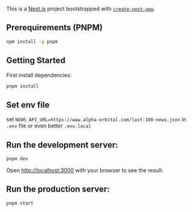 This is a [Next.js](https://nextjs.org/) project bootstrapped with [`create-next-app`](https://github.com/vercel/next.js/tree/canary/packages/create-next-app).

## Prerequirements (PNPM)

```bash
npm install -g pnpm
```

## Getting Started

First install dependencies:
```bash
pnpm install
```
## Set env file

set ```NEWS_API_URL=https://www.alpha-orbital.com/last-100-news.json``` in ```.env``` file or even better ```.env.local```

## Run the development server:

```bash
pnpm dev
```

Open [http://localhost:3000](http://localhost:3000) with your browser to see the result.

## Run the production server:


```bash
pnpm start
```